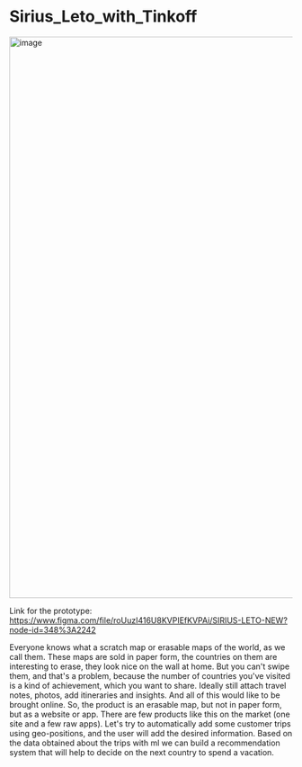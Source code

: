 # Sirius_Leto_with_Tinkoff

<img width="999" alt="image" src="https://user-images.githubusercontent.com/42536677/171839099-d1e797f1-d329-43d6-9e14-f3b4a9971430.png">

Link for the prototype:
https://www.figma.com/file/roUuzI416U8KVPIEfKVPAi/SIRIUS-LETO-NEW?node-id=348%3A2242

Everyone knows what a scratch map or erasable maps of the world, as we call them. These maps are sold in paper form, the countries on them are interesting to erase, they look nice on the wall at home. But you can't swipe them, and that's a problem, because the number of countries you've visited is a kind of achievement, which you want to share. Ideally still attach travel notes, photos, add itineraries and insights. And all of this would like to be brought online. So, the product is an erasable map, but not in paper form, but as a website or app. There are few products like this on the market (one site and a few raw apps). Let's try to automatically add some customer trips using geo-positions, and the user will add the desired information. Based on the data obtained about the trips with ml we can build a recommendation system that will help to decide on the next country to spend a vacation.

